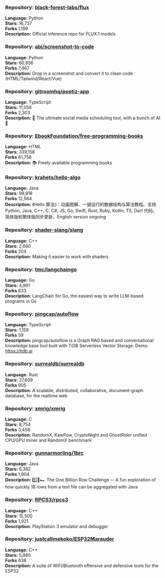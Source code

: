 ### **Repository:** [black-forest-labs/flux](https://github.com/black-forest-labs/flux)  

**Language:** Python  
**Stars:** 16,737  
**Forks** 1,199  
**Description:** Official inference repo for FLUX.1 models  

### **Repository:** [abi/screenshot-to-code](https://github.com/abi/screenshot-to-code)  

**Language:** Python  
**Stars:** 60,856  
**Forks** 7,467  
**Description:** Drop in a screenshot and convert it to clean code (HTML/Tailwind/React/Vue)  

### **Repository:** [gitroomhq/postiz-app](https://github.com/gitroomhq/postiz-app)  

**Language:** TypeScript  
**Stars:** 11,056  
**Forks** 2,303  
**Description:** 📨 The ultimate social media scheduling tool, with a bunch of AI 🤖  

### **Repository:** [EbookFoundation/free-programming-books](https://github.com/EbookFoundation/free-programming-books)  

**Language:** HTML  
**Stars:** 339,158  
**Forks** 61,758  
**Description:** 📚 Freely available programming books  

### **Repository:** [krahets/hello-algo](https://github.com/krahets/hello-algo)  

**Language:** Java  
**Stars:** 99,818  
**Forks** 12,564  
**Description:** 《Hello 算法》：动画图解、一键运行的数据结构与算法教程。支持 Python, Java, C++, C, C#, JS, Go, Swift, Rust, Ruby, Kotlin, TS, Dart 代码。简体版和繁体版同步更新，English version ongoing  

### **Repository:** [shader-slang/slang](https://github.com/shader-slang/slang)  

**Language:** C++  
**Stars:** 2,690  
**Forks** 204  
**Description:** Making it easier to work with shaders  

### **Repository:** [tmc/langchaingo](https://github.com/tmc/langchaingo)  

**Language:** Go  
**Stars:** 4,861  
**Forks** 633  
**Description:** LangChain for Go, the easiest way to write LLM-based programs in Go  

### **Repository:** [pingcap/autoflow](https://github.com/pingcap/autoflow)  

**Language:** TypeScript  
**Stars:** 1,159  
**Forks** 59  
**Description:** pingcap/autoflow is a Graph RAG based and conversational knowledge base tool built with TiDB Serverless Vector Storage. Demo: https://tidb.ai  

### **Repository:** [surrealdb/surrealdb](https://github.com/surrealdb/surrealdb)  

**Language:** Rust  
**Stars:** 27,609  
**Forks** 905  
**Description:** A scalable, distributed, collaborative, document-graph database, for the realtime web  

### **Repository:** [xmrig/xmrig](https://github.com/xmrig/xmrig)  

**Language:** C  
**Stars:** 8,754  
**Forks** 3,458  
**Description:** RandomX, KawPow, CryptoNight and GhostRider unified CPU/GPU miner and RandomX benchmark  

### **Repository:** [gunnarmorling/1brc](https://github.com/gunnarmorling/1brc)  

**Language:** Java  
**Stars:** 6,382  
**Forks** 1,904  
**Description:** 1️⃣🐝🏎️ The One Billion Row Challenge -- A fun exploration of how quickly 1B rows from a text file can be aggregated with Java  

### **Repository:** [RPCS3/rpcs3](https://github.com/RPCS3/rpcs3)  

**Language:** C++  
**Stars:** 15,500  
**Forks** 1,921  
**Description:** PlayStation 3 emulator and debugger  

### **Repository:** [justcallmekoko/ESP32Marauder](https://github.com/justcallmekoko/ESP32Marauder)  

**Language:** C++  
**Stars:** 5,880  
**Forks** 638  
**Description:** A suite of WiFi/Bluetooth offensive and defensive tools for the ESP32  

